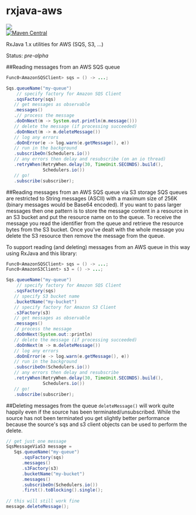 # rxjava-aws
<a href="https://travis-ci.org/davidmoten/rxjava-aws"><img src="https://travis-ci.org/davidmoten/rxjava-aws.svg"/></a><br/>
[![Maven Central](https://maven-badges.herokuapp.com/maven-central/com.github.davidmoten/rxjava-aws/badge.svg?style=flat)](https://maven-badges.herokuapp.com/maven-central/com.github.davidmoten/rxjava-aws)<br/>

RxJava 1.x utilities for AWS (SQS, S3, ...)

Status: *pre-alpha*

##Reading messages from an AWS SQS queue

```java
Func0<AmazonSQSClient> sqs = () -> ...;

Sqs.queueName("my-queue")
    // specify factory for Amazon SQS Client
   .sqsFactory(sqs)
   // get messages as observable
   .messages()
   .// process the message
   .doOnNext(m -> System.out.println(m.message()))
   // delete the message (if processing succeeded)
   .doOnNext(m -> m.deleteMessage())
   // log any errors
   .doOnError(e -> log.warn(e.getMessage(), e))
   // run in the background
   .subscribeOn(Schedulers.io())
   // any errors then delay and resubscribe (on an io thread)
   .retryWhen(RetryWhen.delay(30, TimeUnit.SECONDS).build(), 
              Schedulers.io())
   // go!
   .subscribe(subscriber);
```

##Reading messages from an AWS SQS queue via S3 storage
SQS queues are restricted to String messages (ASCII) with a maximum size of 256K (binary messages would be Base64 encoded). If you want to pass larger messages then one pattern is to store the message content in a resource in an S3 bucket and put the resource name on to the queue. To receive the message you read the identifier from the queue and retrieve the resource bytes from the S3 bucket. Once you've dealt with the whole message you delete the S3 resource then remove the message from the queue.  

To support reading (and deleting) messages from an AWS queue in this way using RxJava and this library:

```java
Func0<AmazonSQSClient> sqs = () -> ...;
Func0<AmazonS3Client> s3 = () -> ...; 

Sqs.queueName("my-queue")
    // specify factory for Amazon SQS Client
   .sqsFactory(sqs)
   // specify S3 bucket name
   .bucketName("my-bucket")
   // specify factory for Amazon S3 Client
   .s3Factory(s3)
   // get messages as observable
   .messages()
   // process the message
   .doOnNext(System.out::println)
   // delete the message (if processing succeeded)
   .doOnNext(m -> m.deleteMessage())
   // log any errors
   .doOnError(e -> log.warn(e.getMessage(), e))
   // run in the background
   .subscribeOn(Schedulers.io())
   // any errors then delay and resubscribe
   .retryWhen(RetryWhen.delay(30, TimeUnit.SECONDS).build(),
              Schedulers.io())
   // go!
   .subscribe(subscriber);
```  
##Deleting messages from the queue
`deleteMessage()` will work quite happily even if the source has been terminated/unsubscribed. While the source has not been terminated you get slightly better performance because the source's sqs and s3 client objects can be used to perform the delete.

```java
// get just one message
SqsMessageViaS3 message = 
   Sqs.queueName("my-queue")
      .sqsFactory(sqs)
      .messages()
      .s3Factory(s3)
      .bucketName("my-bucket")
      .messages()
      .subscribeOn(Schedulers.io())
      .first().toBlocking().single();
      
// this will still work fine        
message.deleteMessage();
```  

 

